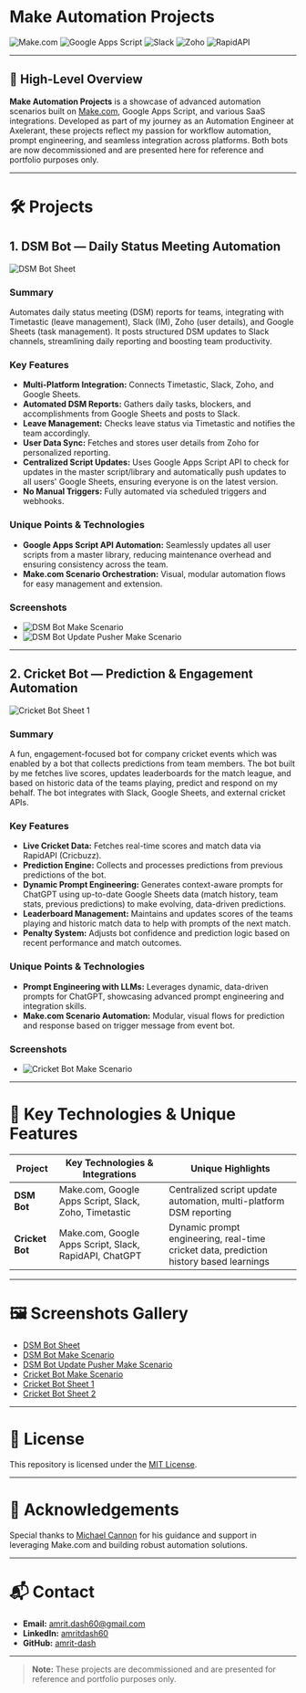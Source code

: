 # Make Automation Projects

![Make.com](https://img.shields.io/badge/Make.com-Automation-blue?logo=make) ![Google Apps Script](https://img.shields.io/badge/Google%20Apps%20Script-Backend-yellow?logo=google) ![Slack](https://img.shields.io/badge/Slack-Integration-4A154B?logo=slack) ![Zoho](https://img.shields.io/badge/Zoho-Integration-FF4A00?logo=zoho) ![RapidAPI](https://img.shields.io/badge/RapidAPI-Integration-0096D6?logo=rapidapi)

---

## 🚀 High-Level Overview

**Make Automation Projects** is a showcase of advanced automation scenarios built on [Make.com](https://www.make.com/), Google Apps Script, and various SaaS integrations. Developed as part of my journey as an Automation Engineer at Axelerant, these projects reflect my passion for workflow automation, prompt engineering, and seamless integration across platforms. Both bots are now decommissioned and are presented here for reference and portfolio purposes only.

---

# 🛠️ Projects

## 1. DSM Bot — Daily Status Meeting Automation

![DSM Bot Sheet](https://i.ibb.co/pBdhymWB/DSM-bot-Sheet.jpg)

### **Summary**
Automates daily status meeting (DSM) reports for teams, integrating with Timetastic (leave management), Slack (IM), Zoho (user details), and Google Sheets (task management). It posts structured DSM updates to Slack channels, streamlining daily reporting and boosting team productivity.

### **Key Features**
- **Multi-Platform Integration:** Connects Timetastic, Slack, Zoho, and Google Sheets.
- **Automated DSM Reports:** Gathers daily tasks, blockers, and accomplishments from Google Sheets and posts to Slack.
- **Leave Management:** Checks leave status via Timetastic and notifies the team accordingly.
- **User Data Sync:** Fetches and stores user details from Zoho for personalized reporting.
- **Centralized Script Updates:** Uses Google Apps Script API to check for updates in the master script/library and automatically push updates to all users' Google Sheets, ensuring everyone is on the latest version.
- **No Manual Triggers:** Fully automated via scheduled triggers and webhooks.

### **Unique Points & Technologies**
- **Google Apps Script API Automation:** Seamlessly updates all user scripts from a master library, reducing maintenance overhead and ensuring consistency across the team.
- **Make.com Scenario Orchestration:** Visual, modular automation flows for easy management and extension.

### **Screenshots**
- ![DSM Bot Make Scenario](https://i.ibb.co/xtQ7fJt6/DSM-Reply-Bot.jpg)
- ![DSM Bot Update Pusher Make Scenario](https://i.ibb.co/XZck6D7m/apps-script-updator.jpg)

---

## 2. Cricket Bot — Prediction & Engagement Automation

![Cricket Bot Sheet 1](https://i.ibb.co/q3c3LVDM/cricket-sheet-1.jpg)

### **Summary**
A fun, engagement-focused bot for company cricket events which was enabled by a bot that collects predictions from team members. The bot built by me fetches live scores, updates leaderboards for the match league, and based on historic data of the teams playing, predict and respond on my behalf. The bot integrates with Slack, Google Sheets, and external cricket APIs.

### **Key Features**
- **Live Cricket Data:** Fetches real-time scores and match data via RapidAPI (Cricbuzz).
- **Prediction Engine:** Collects and processes predictions from previous predictions of the bot.
- **Dynamic Prompt Engineering:** Generates context-aware prompts for ChatGPT using up-to-date Google Sheets data (match history, team stats, previous predictions) to make evolving, data-driven predictions.
- **Leaderboard Management:** Maintains and updates scores of the teams playing and historic match data to help with prompts of the next match.
- **Penalty System:** Adjusts bot confidence and prediction logic based on recent performance and match outcomes.

### **Unique Points & Technologies**
- **Prompt Engineering with LLMs:** Leverages dynamic, data-driven prompts for ChatGPT, showcasing advanced prompt engineering and integration skills.
- **Make.com Scenario Automation:** Modular, visual flows for prediction and response based on trigger message from event bot.

### **Screenshots**
- ![Cricket Bot Make Scenario](https://i.ibb.co/N21GTXGs/Cricket-Bot-1.jpg)

---

# 🌟 Key Technologies & Unique Features

| Project      | Key Technologies & Integrations | Unique Highlights |
|--------------|---------------------------------|-------------------|
| **DSM Bot**  | Make.com, Google Apps Script, Slack, Zoho, Timetastic | Centralized script update automation, multi-platform DSM reporting |
| **Cricket Bot** | Make.com, Google Apps Script, Slack, RapidAPI, ChatGPT | Dynamic prompt engineering, real-time cricket data, prediction history based learnings |

---

# 🖼️ Screenshots Gallery

- [DSM Bot Sheet](https://i.ibb.co/pBdhymWB/DSM-bot-Sheet.jpg)
- [DSM Bot Make Scenario](https://i.ibb.co/xtQ7fJt6/DSM-Reply-Bot.jpg)
- [DSM Bot Update Pusher Make Scenario](https://i.ibb.co/XZck6D7m/apps-script-updator.jpg)
- [Cricket Bot Make Scenario](https://i.ibb.co/N21GTXGs/Cricket-Bot-1.jpg)
- [Cricket Bot Sheet 1](https://i.ibb.co/q3c3LVDM/cricket-sheet-1.jpg)
- [Cricket Bot Sheet 2](https://i.ibb.co/3bsht45/cricket-sheet-2.jpg)

---

# 📜 License

This repository is licensed under the [MIT License](LICENSE).

---

# 🙏 Acknowledgements

Special thanks to [Michael Cannon](https://www.linkedin.com/in/immichaelcannon/) for his guidance and support in leveraging Make.com and building robust automation solutions.

---

# 📬 Contact

- **Email:** amrit.dash60@gmail.com
- **LinkedIn:** [amritdash60](https://www.linkedin.com/in/amritdash60/)
- **GitHub:** [amrit-dash](https://github.com/amrit-dash)

---

> **Note:** These projects are decommissioned and are presented for reference and portfolio purposes only. 
